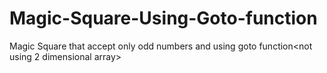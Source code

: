 # Magic-Square-Using-Goto-function
Magic Square that accept only odd numbers and using goto function&lt;not using 2 dimensional array> 
